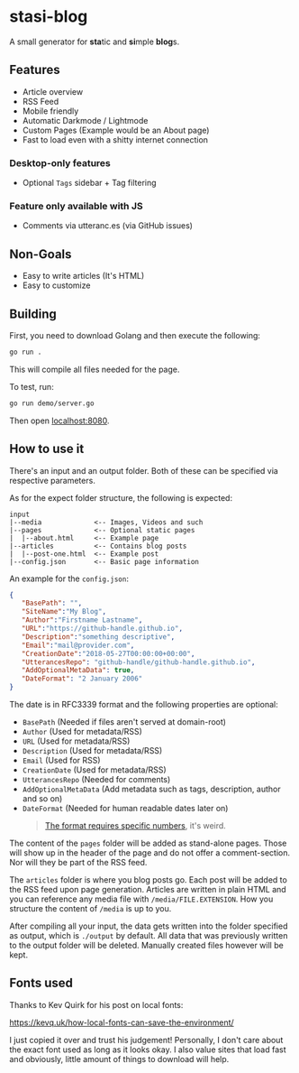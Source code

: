 # stasi-blog

A small generator for **sta**tic and **si**mple **blog**s.

## Features

* Article overview
* RSS Feed
* Mobile friendly
* Automatic Darkmode / Lightmode
* Custom Pages (Example would be an About page)
* Fast to load even with a shitty internet connection

### Desktop-only features

* Optional `Tags` sidebar + Tag filtering

### Feature only available with JS

* Comments via utteranc.es (via GitHub issues)

## Non-Goals

* Easy to write articles (It's HTML)
* Easy to customize

## Building

First, you need to download Golang and then execute the following:

```sh
go run .
```

This will compile all files needed for the page.

To test, run:

```sh
go run demo/server.go
```

Then open [localhost:8080](http://localhost:8080).

## How to use it

There's an input and an output folder. Both of these can be specified via
respective parameters.

As for the expect folder structure, the following is expected:

```plain
input
|--media             <-- Images, Videos and such
|--pages             <-- Optional static pages
|  |--about.html     <-- Example page
|--articles          <-- Contains blog posts
|  |--post-one.html  <-- Example post
|--config.json       <-- Basic page information
```

An example for the `config.json`:

```json
{
   "BasePath": "",
   "SiteName":"My Blog",
   "Author":"Firstname Lastname",
   "URL":"https://github-handle.github.io",
   "Description":"something descriptive",
   "Email":"mail@provider.com",
   "CreationDate":"2018-05-27T00:00:00+00:00",
   "UtterancesRepo": "github-handle/github-handle.github.io",
   "AddOptionalMetaData": true,
   "DateFormat": "2 January 2006"
}
```

The date is in RFC3339 format and the following properties are optional:

* `BasePath` (Needed if files aren't served at domain-root)
* `Author` (Used for metadata/RSS)
* `URL` (Used for metadata/RSS)
* `Description` (Used for metadata/RSS)
* `Email` (Used for RSS)
* `CreationDate` (Used for metadata/RSS)
* `UtterancesRepo` (Needed for comments)
* `AddOptionalMetaData` (Add metadata such as tags, description, author and so on)
* `DateFormat` (Needed for human readable dates later on)
  > [The format requires specific numbers](https://golang.org/pkg/time/#pkg-constants), it's weird.

The content of the `pages` folder will be added as stand-alone pages. Those
will show up in the header of the page and do not offer a comment-section.
Nor will they be part of the RSS feed.

The `articles` folder is where you blog posts go. Each post will be added to
the RSS feed upon page generation. Articles are written in plain HTML and you
can reference any media file with `/media/FILE.EXTENSION`. How you structure
the content of `/media` is up to you.

After compiling all your input, the data gets written into the folder
specified as output, which is `./output` by default. All data that was
previously written to the output folder will be deleted. Manually created
files however will be kept.

## Fonts used

Thanks to Kev Quirk for his post on local fonts:

https://kevq.uk/how-local-fonts-can-save-the-environment/

I just copied it over and trust his judgement!
Personally, I don't care about the exact font used as long as it looks okay.
I also value sites that load fast and obviously, little amount of things to
download will help.
